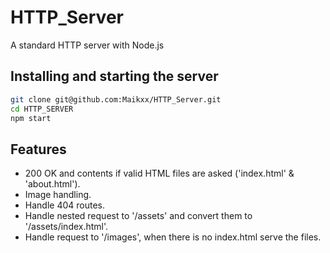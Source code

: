 # HTTP_Server

A standard HTTP server with Node.js

## Installing and starting the server

```bash
git clone git@github.com:Maikxx/HTTP_Server.git
cd HTTP_SERVER
npm start
```

## Features

* 200 OK and contents if valid HTML files are asked ('index.html' & 'about.html').
* Image handling.
* Handle 404 routes.
* Handle nested request to '/assets' and convert them to '/assets/index.html'.
* Handle request to '/images', when there is no index.html serve the files.